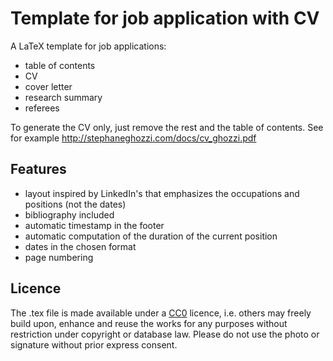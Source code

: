 # Template for job application with CV

A LaTeX template for job applications:
- table of contents
- CV
- cover letter
- research summary
- referees

To generate the CV only, just remove the rest and the table of contents. See for example http://stephaneghozzi.com/docs/cv_ghozzi.pdf

 ## Features

 - layout inspired by LinkedIn's that emphasizes the occupations and positions (not the dates)
 - bibliography included
 - automatic timestamp in the footer
 - automatic computation of the duration of the current position
 - dates in the chosen format
 - page numbering

## Licence

The .tex file is made available under a [CC0](https://creativecommons.org/share-your-work/public-domain/cc0/) licence, i.e. others may freely build upon, enhance and reuse the works for any purposes without restriction under copyright or database law. Please do not use the photo or signature without prior express consent.